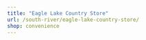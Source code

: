 ```yaml
---
title: "Eagle Lake Country Store"
url: /south-river/eagle-lake-country-store/
shop: convenience
---
```

